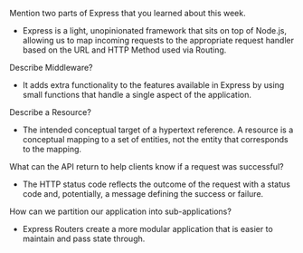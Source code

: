 Mention two parts of Express that you learned about this week.
  - Express is a light, unopinionated framework that sits on top of Node.js, allowing us to map incoming requests to the appropriate request handler based on the URL and HTTP Method used via Routing.

Describe Middleware?
  - It adds extra functionality to the features available in Express by using small functions that handle a single aspect of the application.

Describe a Resource?
  - The intended conceptual target of a hypertext reference. A resource is a conceptual mapping to a set of entities, not the entity that corresponds to the mapping.

What can the API return to help clients know if a request was successful?
  - The HTTP status code reflects the outcome of the request with a status code and, potentially, a message defining the success or failure.

How can we partition our application into sub-applications?
  - Express Routers create a more modular application that is easier to maintain and pass state through.